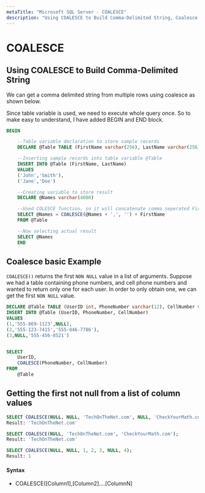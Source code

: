 ```yaml
---
metaTitle: "Microsoft SQL Server - COALESCE"
description: "Using COALESCE to Build Comma-Delimited String, Coalesce basic Example, Getting the first not null from a list of column values"
---
```


# COALESCE




## Using COALESCE to Build Comma-Delimited String


We can get a comma delimited string from multiple rows using coalesce as shown below.

Since table variable is used, we need to execute whole query once. So to make easy to understand, I have added BEGIN and END block.

```sql
BEGIN

    --Table variable declaration to store sample records
    DECLARE @Table TABLE (FirstName varchar(256), LastName varchar(256))

    --Inserting sample records into table variable @Table
    INSERT INTO @Table (FirstName, LastName)
    VALUES
    ('John','Smith'),
    ('Jane','Doe')

    --Creating variable to store result          
    DECLARE @Names varchar(4000)

    --Used COLESCE function, so it will concatenate comma seperated FirstName into @Names varible
    SELECT @Names = COALESCE(@Names + ',', '') + FirstName
    FROM @Table

    --Now selecting actual result 
    SELECT @Names
    END

```



## Coalesce basic Example


`COALESCE()` returns the first `NON NULL` value in a list of arguments. Suppose we had a table containing phone numbers, and cell phone numbers and wanted to return only one for each user. In order to only obtain one, we can get the first `NON NULL` value.

```sql
DECLARE @Table TABLE (UserID int, PhoneNumber varchar(12), CellNumber varchar(12))
INSERT INTO @Table (UserID, PhoneNumber, CellNumber)
VALUES
(1,'555-869-1123',NULL),
(2,'555-123-7415','555-846-7786'),
(3,NULL,'555-456-8521')


SELECT
    UserID,
    COALESCE(PhoneNumber, CellNumber)
FROM
    @Table

```



## Getting the first not null from a list of column values


```sql
SELECT COALESCE(NULL, NULL, 'TechOnTheNet.com', NULL, 'CheckYourMath.com');
Result: 'TechOnTheNet.com'

SELECT COALESCE(NULL, 'TechOnTheNet.com', 'CheckYourMath.com');
Result: 'TechOnTheNet.com'

SELECT COALESCE(NULL, NULL, 1, 2, 3, NULL, 4);
Result: 1

```



#### Syntax


- COALESCE([Column1],[Column2]....[ColumnN]

